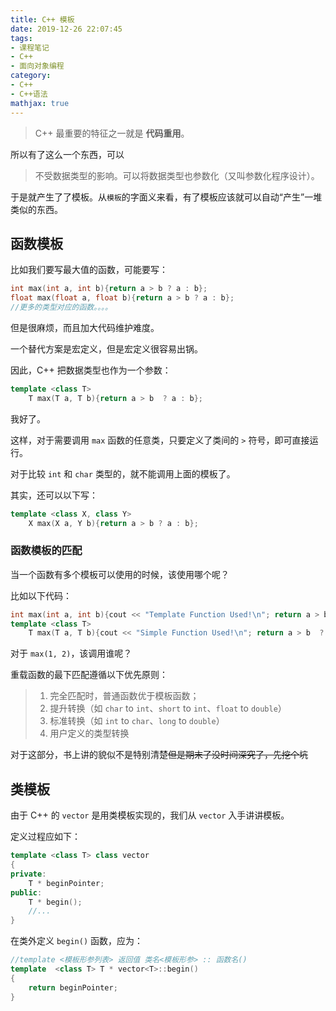 ```yaml
---
title: C++ 模板
date: 2019-12-26 22:07:45
tags:
- 课程笔记
- C++
- 面向对象编程
category:
- C++
- C++语法
mathjax: true
---
```


> C++ 最重要的特征之一就是 **代码重用**。

所以有了这么一个东西，可以

> 不受数据类型的影响。可以将数据类型也参数化（又叫参数化程序设计）。

于是就产生了了模板。从`模板`的字面义来看，有了模板应该就可以自动“产生”一堆类似的东西。

## 函数模板

比如我们要写最大值的函数，可能要写：

```cpp
int max(int a, int b){return a > b ? a : b};
float max(float a, float b){return a > b ? a : b};
//更多的类型对应的函数。。。。
```

但是很麻烦，而且加大代码维护难度。

一个替代方案是宏定义，但是宏定义很容易出锅。

因此，C++ 把数据类型也作为一个参数：

```cpp
template <class T>
    T max(T a, T b){return a > b  ? a : b};
```

我好了。

这样，对于需要调用 `max` 函数的任意类，只要定义了类间的 `>` 符号，即可直接运行。

对于比较 `int` 和 `char` 类型的，就不能调用上面的模板了。

其实，还可以以下写：

```cpp
template <class X, class Y>
    X max(X a, Y b){return a > b ? a : b};
```

### 函数模板的匹配

当一个函数有多个模板可以使用的时候，该使用哪个呢？

比如以下代码：

```cpp
int max(int a, int b){cout << "Template Function Used!\n"; return a > b ? a : b};
template <class T>
    T max(T a, T b){cout << "Simple Function Used!\n"; return a > b  ? a : b};
```

对于 `max(1, 2)`，该调用谁呢？

重载函数的最下匹配遵循以下优先原则：

> 1. 完全匹配时，普通函数优于模板函数；
> 2. 提升转换（如 `char` to `int`、`short` to `int`、`float` to `double`）
> 3. 标准转换（如 `int` to `char`、`long` to `double`）
> 4. 用户定义的类型转换

对于这部分，书上讲的貌似不是特别清楚~~但是期末了没时间深究了，先挖个坑~~

## 类模板

由于 C++ 的 `vector` 是用类模板实现的，我们从 `vector` 入手讲讲模板。

定义过程应如下：

```cpp
template <class T> class vector
{
private:
    T * beginPointer;
public:
    T * begin();
    //...
}
```

在类外定义 `begin()` 函数，应为：

```cpp
//template <模板形参列表> 返回值 类名<模板形参> :: 函数名()
template  <class T> T * vector<T>::begin()
{
    return beginPointer;
}
```
